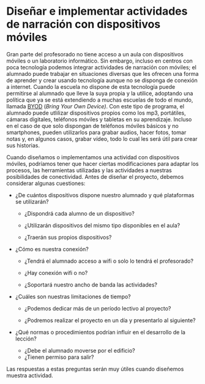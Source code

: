# Diseñar e implementar actividades de narración con dispositivos móviles

Gran parte del profesorado no tiene acceso a un aula con dispositivos móviles o un laboratorio informático. Sin embargo, incluso en centros con poca tecnología podemos integrar actividades de narración con móviles; el alumnado puede trabajar en situaciones diversas que les ofrecen una forma de aprender y crear usando tecnología aunque no se disponga de conexión a internet. Cuando la escuela no dispone de esta tecnología puede permitirse al alumnado que lleve la suya propia y la utilice, adoptando una política que ya se está extendiendo a muchas escuelas de todo el mundo, llamada [BYOD](http://pear.ly/b5eOr) (_Bring Your Own Device)_. Con este tipo de programa, el alumnado puede utlilizar dispositivos propios como los mp3, portátiles, cámaras digitales, teléfonos móviles y tabletas en su aprendizaje. Incluso en el caso de que solo dispongan de teléfonos móviles básicos y no smartphones, pueden utilizarlos para grabar audios, hacer fotos, tomar notas y, en algunos casos, grabar vídeo, todo lo cual les será útil para crear sus historias.  

Cuando diseñamos o implementamos una actividad con dispositivos móviles, podríamos tener que hacer ciertas modificaciones para adaptar los procesos, las herramientas utilizadas y las actividades a nuestras posibilidades de conectividad. Antes de diseñar el proyecto, debemos considerar algunas cuestiones:

*   ¿De cuántos dispositivos dispone nuestro alumnado y qué plataformas se utilizarán?
    *   ¿Dispondrá cada alumno de un dispositivo?  
        
    *   ¿Utilizarán dispositivos del mismo tipo disponibles en el aula?  
        
    *   ¿Traerán sus propios dispositivos?  
        
*   ¿Cómo es nuestra conexión?  
    
    *   ¿Tendrá el alumnado acceso a wifi o solo lo tendrá el profesorado?  
        
    *   ¿Hay conexión wifi o no? 
        
    *   ¿Soportará nuestro ancho de banda las actividades?  
        
*   ¿Cuáles son nuestras limitaciones de tiempo?  
    
    *   ¿Podemos dedicar más de un período lectivo al proyecto?  
        
    *   ¿Podremos realizar el proyecto en un día y presentarlo al siguiente?  
        
*   ¿Qué normas o procedimientos podrían influir en el desarrollo de la lección?
    
    *   ¿Debe el alumnado moverse por el edificio?
    *   ¿Tienen permiso para salir?  
        

Las respuestas a estas preguntas serán muy útiles cuando diseñemos muestra actividad.